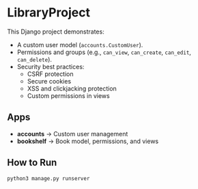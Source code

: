 # LibraryProject

This Django project demonstrates:
- A custom user model (`accounts.CustomUser`).
- Permissions and groups (e.g., `can_view`, `can_create`, `can_edit`, `can_delete`).
- Security best practices:
  - CSRF protection
  - Secure cookies
  - XSS and clickjacking protection
  - Custom permissions in views

## Apps
- **accounts** → Custom user management
- **bookshelf** → Book model, permissions, and views

## How to Run
```bash
python3 manage.py runserver

